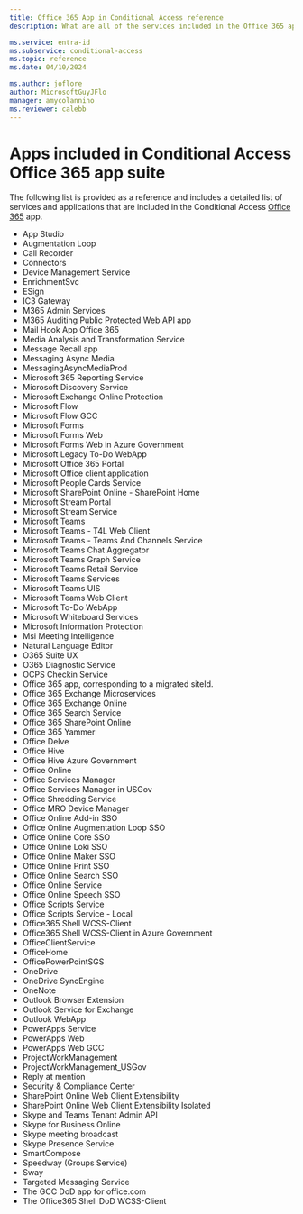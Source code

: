 ```yaml
---
title: Office 365 App in Conditional Access reference
description: What are all of the services included in the Office 365 app in Microsoft Entra Conditional Access

ms.service: entra-id
ms.subservice: conditional-access
ms.topic: reference
ms.date: 04/10/2024

ms.author: joflore
author: MicrosoftGuyJFlo
manager: amycolannino
ms.reviewer: calebb
---
```


# Apps included in Conditional Access Office 365 app suite

The following list is provided as a reference and includes a detailed list of services and applications that are included in the Conditional Access [Office 365](concept-conditional-access-cloud-apps.md#office-365) app.

- App Studio
- Augmentation Loop
- Call Recorder
- Connectors
- Device Management Service
- EnrichmentSvc
- ESign
- IC3 Gateway
- M365 Admin Services
- M365 Auditing Public Protected Web API app
- Mail Hook App Office 365
- Media Analysis and Transformation Service
- Message Recall app
- Messaging Async Media
- MessagingAsyncMediaProd
- Microsoft 365 Reporting Service
- Microsoft Discovery Service
- Microsoft Exchange Online Protection
- Microsoft Flow
- Microsoft Flow GCC
- Microsoft Forms
- Microsoft Forms Web
- Microsoft Forms Web in Azure Government
- Microsoft Legacy To-Do WebApp
- Microsoft Office 365 Portal
- Microsoft Office client application
- Microsoft People Cards Service
- Microsoft SharePoint Online - SharePoint Home
- Microsoft Stream Portal
- Microsoft Stream Service
- Microsoft Teams
- Microsoft Teams - T4L Web Client
- Microsoft Teams - Teams And Channels Service
- Microsoft Teams Chat Aggregator
- Microsoft Teams Graph Service
- Microsoft Teams Retail Service
- Microsoft Teams Services
- Microsoft Teams UIS
- Microsoft Teams Web Client
- Microsoft To-Do WebApp
- Microsoft Whiteboard Services
- Microsoft Information Protection
- Msi Meeting Intelligence
- Natural Language Editor
- O365 Suite UX
- O365 Diagnostic Service
- OCPS Checkin Service
- Office 365 app, corresponding to a migrated siteId.
- Office 365 Exchange Microservices
- Office 365 Exchange Online
- Office 365 Search Service
- Office 365 SharePoint Online
- Office 365 Yammer
- Office Delve
- Office Hive
- Office Hive Azure Government
- Office Online
- Office Services Manager
- Office Services Manager in USGov
- Office Shredding Service
- Office MRO Device Manager
- Office Online Add-in SSO
- Office Online Augmentation Loop SSO
- Office Online Core SSO
- Office Online Loki SSO
- Office Online Maker SSO
- Office Online Print SSO
- Office Online Search SSO
- Office Online Service
- Office Online Speech SSO
- Office Scripts Service
- Office Scripts Service - Local
- Office365 Shell WCSS-Client
- Office365 Shell WCSS-Client in Azure Government
- OfficeClientService
- OfficeHome
- OfficePowerPointSGS
- OneDrive
- OneDrive SyncEngine
- OneNote
- Outlook Browser Extension
- Outlook Service for Exchange
- Outlook WebApp
- PowerApps Service
- PowerApps Web
- PowerApps Web GCC
- ProjectWorkManagement
- ProjectWorkManagement_USGov
- Reply at mention
- Security & Compliance Center
- SharePoint Online Web Client Extensibility
- SharePoint Online Web Client Extensibility Isolated
- Skype and Teams Tenant Admin API
- Skype for Business Online
- Skype meeting broadcast
- Skype Presence Service
- SmartCompose
- Speedway (Groups Service)
- Sway
- Targeted Messaging Service
- The GCC DoD app for office.com
- The Office365 Shell DoD WCSS-Client
